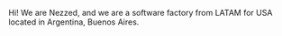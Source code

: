 Hi! We are Nezzed, and we are a software factory from LATAM for USA located in Argentina, Buenos Aires.

